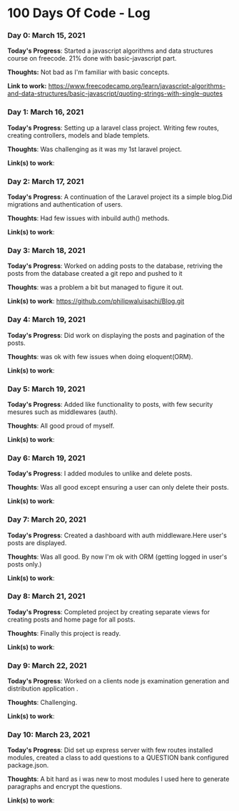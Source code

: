 # 100 Days Of Code - Log

### Day 0: March 15, 2021 

**Today's Progress**: Started a javascript algorithms and data structures course on freecode. 21% done with basic-javascript part.

**Thoughts:** Not bad as I'm familiar with basic concepts.

**Link to work:** https://www.freecodecamp.org/learn/javascript-algorithms-and-data-structures/basic-javascript/quoting-strings-with-single-quotes

### Day 1: March 16, 2021

**Today's Progress**: Setting up a laravel class project. Writing few routes, creating controllers, models and blade templets.

**Thoughts**: Was challenging as it was my 1st laravel project.

**Link(s) to work**: 

### Day 2: March 17, 2021

**Today's Progress**: A continuation of the Laravel project its a simple blog.Did migrations and authentication of users.

**Thoughts**: Had few issues with inbuild auth() methods.

**Link(s) to work**: 

### Day 3: March 18, 2021

**Today's Progress**:  Worked on adding posts to the database, retriving the posts from the database created a git repo and pushed to it

**Thoughts**: was a problem  a bit but managed to figure it out.

**Link(s) to work**: https://github.com/philipwaluisachi/Blog.git

### Day 4: March 19, 2021

**Today's Progress**: Did work on displaying the posts and pagination of the posts. 

**Thoughts**: was ok with few issues when doing eloquent(ORM).

**Link(s) to work**: 

### Day 5: March 19, 2021

**Today's Progress**: Added like functionality to posts, with few security mesures such as middlewares (auth). 

**Thoughts**: All good proud of myself.

**Link(s) to work**: 


### Day 6: March 19, 2021

**Today's Progress**: I added modules to unlike and delete posts.

**Thoughts**: Was all good except ensuring a user can only delete their posts.

**Link(s) to work**: 


### Day 7: March 20, 2021

**Today's Progress**: Created a dashboard with auth middleware.Here user's posts are displayed.

**Thoughts**: Was all good. By now I'm ok with ORM (getting logged in user's posts only.)

**Link(s) to work**: 

### Day 8: March 21, 2021

**Today's Progress**: Completed project by creating separate views for creating posts and home page for all posts.

**Thoughts**: Finally this project is ready.

**Link(s) to work**:

### Day 9: March 22, 2021

**Today's Progress**: Worked on a clients node js examination generation and distribution application .

**Thoughts**: Challenging.

**Link(s) to work**:

### Day 10: March 23, 2021

**Today's Progress**: Did set up express server with few routes installed modules, created a class to add questions to a QUESTION bank configured package.json.

**Thoughts**: A bit hard as i was new to most modules I used here to generate paragraphs and encrypt the questions.

**Link(s) to work**:




